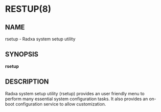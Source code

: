# RESTUP(8)

## NAME

rsetup - Radxa system setup utility

## SYNOPSIS

**rsetup**

## DESCRIPTION

Radxa system setup utility (rsetup) provides an user friendly menu to
perform many essential system configuration tasks. It also provides
an on-boot configuration service to allow customization.
